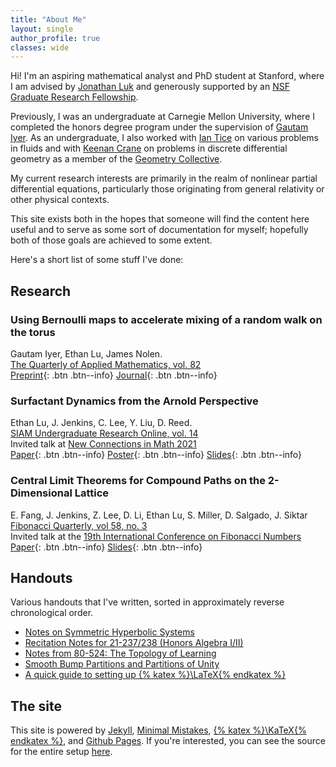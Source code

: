 ```yaml
---
title: "About Me"
layout: single
author_profile: true
classes: wide
---
```

Hi!
I'm an aspiring mathematical analyst and PhD student at Stanford, where I am advised by [Jonathan Luk](https://web.stanford.edu/~jluk/) and generously supported by an [NSF Graduate Research Fellowship](https://www.nsfgrfp.org/).

Previously, I was an undergraduate at Carnegie Mellon University, where I completed the honors degree program under the supervision of [Gautam Iyer](https://www.math.cmu.edu/~gautam/sj/index.html).
As an undergraduate, I also worked with [Ian Tice](https://www.math.cmu.edu/~iantice/index.html) on various problems in fluids and with [Keenan Crane](https://www.cs.cmu.edu/~kmcrane/) on problems in discrete differential geometry as a member of the [Geometry Collective](http://geometry.cs.cmu.edu/).

My current research interests are primarily in the realm of nonlinear partial differential equations, particularly those originating from general relativity or other physical contexts.

This site exists both in the hopes that someone will find the content here useful and to serve as some sort of documentation for myself; hopefully both of those goals are achieved to some extent.

Here's a short list of some stuff I've done:
## Research
### Using Bernoulli maps to accelerate mixing of a random walk on the torus
Gautam Iyer, Ethan Lu, James Nolen.\
[The Quarterly of Applied Mathematics, vol. 82](https://www.ams.org/journals/qam/2024-82-02/)\
[Preprint](https://arxiv.org/abs/2303.03528){: .btn .btn--info}
[Journal](https://doi.org/10.1090/qam/1668){: .btn .btn--info}


### Surfactant Dynamics from the Arnold Perspective 
<!--![image-left](/assets/images/surfactants-thumb.png){: .align-left .img_drop}-->
Ethan Lu, J. Jenkins, C. Lee, Y. Liu, D. Reed.\
[SIAM Undergraduate Research Online, vol. 14](https://www.siam.org/publications/siuro/volume-14)\
Invited talk at [New Connections in Math 2021](https://math.duke.edu/research/research-grants/research-training-group/undergrad/undergrad-symposium21)\
[Paper](https://www.doi.org/10.1137/20S1378144){: .btn .btn--info}
[Poster](assets/surfactants.pdf){: .btn .btn--info}
[Slides](assets/SurfactantSlides.pdf){: .btn .btn--info}

### Central Limit Theorems for Compound Paths on the 2-Dimensional Lattice
E. Fang, J. Jenkins, Z. Lee, D. Li, Ethan Lu, S. Miller, D. Salgado, J. Siktar\
[Fibonacci Quarterly, vol 58, no. 3](http://ftp.math.utah.edu/pub/tex/bib/toc/fibquart.html)\
Invited talk at the [19th International Conference on Fibonacci Numbers](http://pmf.unsa.ba/fibonacci19/index.php)\
[Paper](https://arxiv.org/pdf/1906.10645.pdf){: .btn .btn--info}
[Slides](assets/ZeckendorfSlides.pdf){: .btn .btn--info}

## Handouts 
Various handouts that I've written, sorted in approximately reverse chronological order.
- [Notes on Symmetric Hyperbolic Systems](assets/SymmetricHyperbolicNotes.pdf) 
- [Recitation Notes for 21-237/238 (Honors Algebra I/II)](assets/recitations.pdf) 
- [Notes from 80-524: The Topology of Learning](assets/TopoNotes.pdf) 
- [Smooth Bump Partitions and Partitions of Unity](assets/MSAnalysisSeminar.pdf) 
- [A quick guide to setting up {% katex %}\LaTeX{% endkatex %}](/LatexQuickStart/) 

## The site
This site is powered by [Jekyll](https://jekyllrb.com/), [Minimal Mistakes](https://mademistakes.com/work/minimal-mistakes-jekyll-theme/), [{% katex %}\KaTeX{% endkatex %}](https://katex.org/), and [Github Pages](https://pages.github.com/). 
If you're interested, you can see the source for the entire setup [here](https://github.com/elu00/elu00.github.io).
